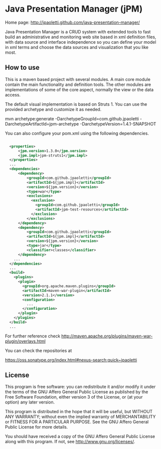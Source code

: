 # Java Presentation Manager (jPM)

Home page: http://jpaoletti.github.com/java-presentation-manager/

Java Presentation Manager is a CRUD system with extended tools to fast build an
administrative and monitoring web site based in xml definition files, with data
source and interface independence so you can define your model in xml terms and
choose the data sources and visualization that you like most.

## How to use

This is a maven based project with several modules. A main core module contain
the main functionality and definition tools. The other modules are
implementations of some of the core aspect, normally the view or the data
access.

The default visual implementation is based on Struts 1. You can use the provided
archetype and customize it as needed.

mvn archetype:generate -DarchetypeGroupId=com.github.jpaoletti -DarchetypeArtifactId=jpm-archetype -DarchetypeVersion=1.4.1-SNAPSHOT

You can also configure your pom.xml using the following dependencies.

```xml

  <properties>
      <jpm.version>1.3.0</jpm.version>
      <jpm.impl>jpm-struts1</jpm.impl>
  </properties>
  ...
  <dependencies>
      <dependency>
          <groupId>com.github.jpaoletti</groupId>
          <artifactId>${jpm.impl}</artifactId>
          <version>${jpm.version}</version>
          <type>war</type>
          <exclusions>
            <exclusion>
              <groupId>com.github.jpaoletti</groupId>
              <artifactId>jpm-test-resources</artifactId>
            </exclusion>
          </exclusions>
      </dependency>
      <dependency>
          <groupId>com.github.jpaoletti</groupId>
          <artifactId>${jpm.impl}</artifactId>
          <version>${jpm.version}</version>
          <type>jar</type>
          <classifier>classes</classifier>
      </dependency>
    ...
  </dependencies>
  ...
  <build>
    <plugins>
      <plugin>
        <groupId>org.apache.maven.plugins</groupId>
        <artifactId>maven-war-plugin</artifactId>
        <version>2.1.1</version>
        <configuration>
          ...
        </configuration>
      </plugin>
    </plugins>
  </build>
  ...

```
For further reference check http://maven.apache.org/plugins/maven-war-plugin/overlays.html

You can check the repositories at

https://oss.sonatype.org/index.html#nexus-search;quick~jpaoletti


## License

This program is free software: you can redistribute it and/or modify
it under the terms of the GNU Affero General Public License as
published by the Free Software Foundation, either version 3 of the
License, or (at your option) any later version.

This program is distributed in the hope that it will be useful,
but WITHOUT ANY WARRANTY; without even the implied warranty of
MERCHANTABILITY or FITNESS FOR A PARTICULAR PURPOSE.  See the
GNU Affero General Public License for more details.

You should have received a copy of the GNU Affero General Public License
along with this program.  If not, see <http://www.gnu.org/licenses/>.
